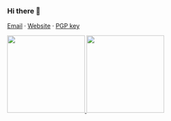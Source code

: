 ### Hi there 👋

[Email](mailto:maarten@zuidhoorn.com) · [Website](https://morten.dev) · [PGP key](https://keybase.io/mrten/pgp_keys.asc?fingerprint=74de5b76618371c22fe557f78fffd776a4e758d3)

<a href="https://github.com/Mrtenz">
  <img height="180em" src="https://github-readme-stats-mrtenz.vercel.app/api?username=Mrtenz&count_private=true&show_icons=true" />
  <img height="180em" src="https://github-readme-stats-mrtenz.vercel.app/api/top-langs/?username=Mrtenz&layout=compact" />
</a>
